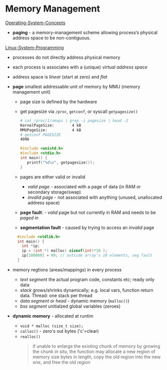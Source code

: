 # Memory Management

[Operating-System-Concepts]
* **paging** - a memory-management scheme allowing process’s physical address space to be non-contiguous.

[Linux-System-Programming] 
* processes do not directly address physical memory
* each process is associates with a (unique) _virtual address space_
* address space is _linear_ (start at zero) and _flat_

* **page** smallest addressable unit of memory by MMU (memory management unit)
  * page size is defined by the hardware
  * get pagesize via `/proc`, `getconf`, or syscall `getpagesize()`

    ```bash
    # cat /proc/1/smaps | grep -i pagesize | head -2
    KernelPageSize:        4 kB
    MMUPageSize:           4 kB
    # getconf PAGESIZE
    4096
    ```

    ```c
    #include <unistd.h>
    #include <stdio.h>
    int main() {
       printf("%d\n", getpagesize());
    }
    ```
  * pages are either valid or invalid
    * _valid page_ - associated with a page of data (in RAM or secondary storage/swap)
    * _invalid page_ - not associated with anything (unused, unallocated address space)
  * **page fault**: - _valid_ page but not currently in RAM and needs to be _paged in_
  * **segmentation fault** - caused by trying to access an _invalid_ page
  ```c
    #include <stdlib.h>
    int main() {
      int *ip;
      ip = (int *) malloc( sizeof(int)*10 );
      ip[100000] = 99; // outside array's 10 elements, seg fault
    }
  ```

* memory regtions (areas/mappings) in every process
  * _text segment_ the actual program code, constants etc; ready only data
  * _stack_ grows/shrinks dynamically; e.g. local vars, function return data. Thread: one stack per thread
  * _data segment_ or _head_ - dynamic memory (`malloc()`)
  * _bss segment_ unitialzed global variables (zeroes)

* **dynamic memory** - allocated at runtim
  * `void * malloc (size_t size);`
  * `calloc()` - zero's out bytes ('c'=clear)
  * `realloc()`
    > if unable to enlarge the existing chunk of memory by growing the chunk in situ,
    > the function may allocate a new region of memory size bytes in length,
    > copy the old region into the new one, and free the old region

 
[Linux-System-Programming]:https://www.oreilly.com/library/view/linux-system-programming/9781449341527/
[Linux-Kernel-Development]:https://www.oreilly.com/library/view/linux-kernel-development/9780768696974/
[Operating-System-Concepts]: https://codex.cs.yale.edu/avi/os-book/
